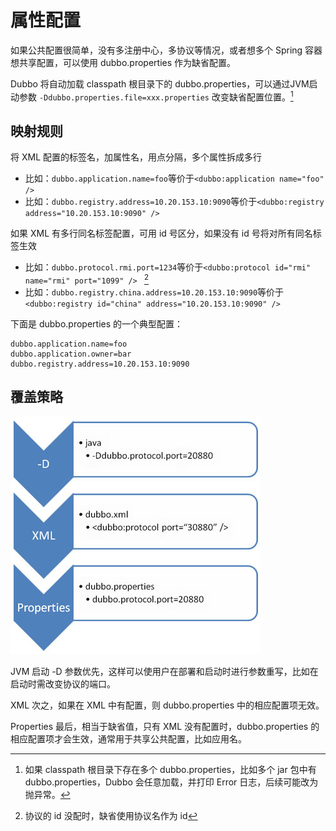 # 属性配置

如果公共配置很简单，没有多注册中心，多协议等情况，或者想多个 Spring 容器想共享配置，可以使用 dubbo.properties 作为缺省配置。

Dubbo 将自动加载 classpath 根目录下的 dubbo.properties，可以通过JVM启动参数 `-Ddubbo.properties.file=xxx.properties` 改变缺省配置位置。[^1]



## 映射规则

将 XML 配置的标签名，加属性名，用点分隔，多个属性拆成多行
  
* 比如：`dubbo.application.name=foo`等价于`<dubbo:application name="foo" />` 
* 比如：`dubbo.registry.address=10.20.153.10:9090`等价于`<dubbo:registry address="10.20.153.10:9090" /> `  


如果 XML 有多行同名标签配置，可用 id 号区分，如果没有 id 号将对所有同名标签生效

* 比如：`dubbo.protocol.rmi.port=1234`等价于`<dubbo:protocol id="rmi" name="rmi" port="1099" /> ` [^2]
* 比如：`dubbo.registry.china.address=10.20.153.10:9090`等价于`<dubbo:registry id="china" address="10.20.153.10:9090" />`

下面是 dubbo.properties 的一个典型配置：

```properties
dubbo.application.name=foo
dubbo.application.owner=bar
dubbo.registry.address=10.20.153.10:9090
```

## 覆盖策略

![properties-override](../sources/images/dubbo-properties-override.jpg)

JVM 启动 -D 参数优先，这样可以使用户在部署和启动时进行参数重写，比如在启动时需改变协议的端口。

XML 次之，如果在 XML 中有配置，则 dubbo.properties 中的相应配置项无效。

Properties 最后，相当于缺省值，只有 XML 没有配置时，dubbo.properties 的相应配置项才会生效，通常用于共享公共配置，比如应用名。


[^1]: 如果 classpath 根目录下存在多个 dubbo.properties，比如多个 jar 包中有 dubbo.properties，Dubbo 会任意加载，并打印 Error 日志，后续可能改为抛异常。
[^2]: 协议的 id 没配时，缺省使用协议名作为 id
